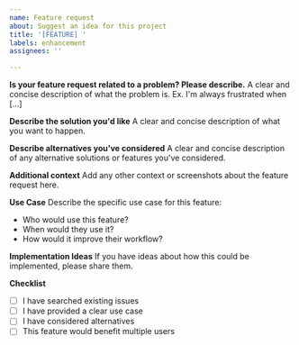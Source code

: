 ```yaml
---
name: Feature request
about: Suggest an idea for this project
title: '[FEATURE] '
labels: enhancement
assignees: ''

---
```


**Is your feature request related to a problem? Please describe.**
A clear and concise description of what the problem is. Ex. I'm always frustrated when [...]

**Describe the solution you'd like**
A clear and concise description of what you want to happen.

**Describe alternatives you've considered**
A clear and concise description of any alternative solutions or features you've considered.

**Additional context**
Add any other context or screenshots about the feature request here.

**Use Case**
Describe the specific use case for this feature:
- Who would use this feature?
- When would they use it?
- How would it improve their workflow?

**Implementation Ideas**
If you have ideas about how this could be implemented, please share them.

**Checklist**
- [ ] I have searched existing issues
- [ ] I have provided a clear use case
- [ ] I have considered alternatives
- [ ] This feature would benefit multiple users
